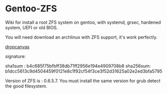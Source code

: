 # Gentoo-ZFS
Wiki for install a root ZFS system on gentoo, with systemd, grsec, hardened system, UEFI or old BIOS.

You will need download an archlinux with ZFS support, it's work perfectly.

[dropcanvas](http://dropcanvas.com/i81vj)

signature:

sha1sum : b4c685f75bfbff38db71ff2956e194e4909708b8
sha256sum: b1dcc5613c9d4504459f0121e8c1f92cf54f3ce3f52d31625a02e2ed3bfa5795

Version of ZFS is : 0.6.5.7.
You must install the same version for grub detect the good filesystem.
